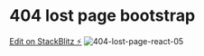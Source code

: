 # 404 lost page bootstrap

[Edit on StackBlitz ⚡️](https://stackblitz.com/edit/bootstrap-5-abkp7n)
![404-lost-page-react-05](https://user-images.githubusercontent.com/115601442/206695865-e62edaba-542d-4e20-99e2-746bc45245f0.png)
